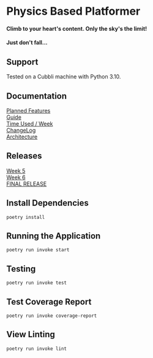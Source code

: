 # Physics Based Platformer

#### Climb to your heart's content. Only the sky's the limit!
#### Just don't fall...

## Support
Tested on a Cubbli machine with Python 3.10.

## Documentation
[Planned Features](https://github.com/LeoLampio/OHTE-teht/blob/main/dokumentaatio/vaatimusmaarittely.md)\
[Guide](https://github.com/LeoLampio/OHTE-teht/blob/main/documentation/userGuide.md)\
[Time Used / Week](https://github.com/LeoLampio/OHTE-teht/blob/main/dokumentaatio/tuntikirjanpito.md)\
[ChangeLog](https://github.com/LeoLampio/OHTE-teht/blob/main/dokumentaatio/changelog.md)\
[Architecture](https://github.com/LeoLampio/OHTE-teht/blob/main/dokumentaatio/arkkitehtuuri.md)

## Releases
[Week 5](https://github.com/LeoLampio/OHTE-teht/releases/tag/Week5)\
[Week 6](https://github.com/LeoLampio/OHTE-teht/releases/tag/Week6)\
[FINAL RELEASE](https://github.com/LeoLampio/OHTE-teht/releases/tag/Final2)

## Install Dependencies
```poetry install```

## Running the Application
```poetry run invoke start```

## Testing
```poetry run invoke test```

## Test Coverage Report
```poetry run invoke coverage-report```

## View Linting
```poetry run invoke lint```
